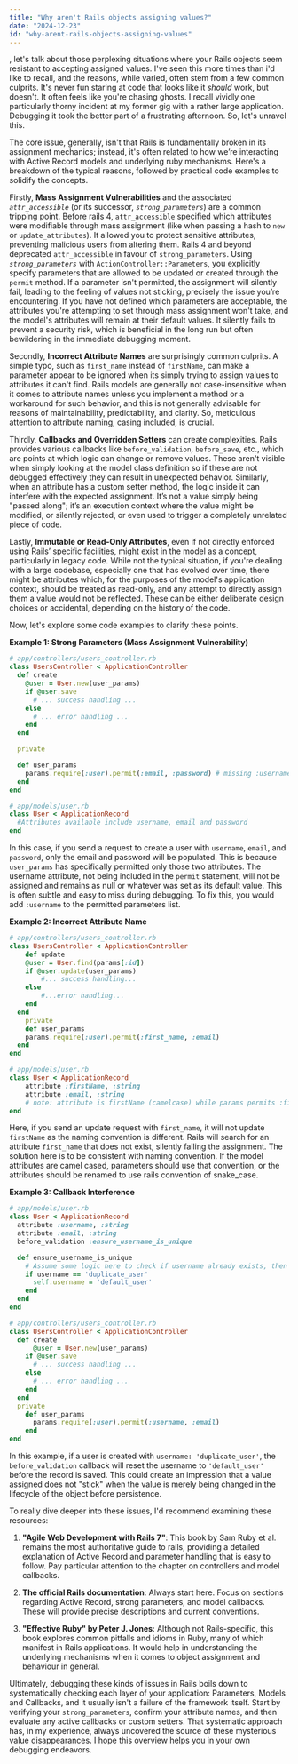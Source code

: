 ```yaml
---
title: "Why aren't Rails objects assigning values?"
date: "2024-12-23"
id: "why-arent-rails-objects-assigning-values"
---
```


, let's talk about those perplexing situations where your Rails objects seem resistant to accepting assigned values. I've seen this more times than i'd like to recall, and the reasons, while varied, often stem from a few common culprits. It's never fun staring at code that looks like it *should* work, but doesn't. It often feels like you're chasing ghosts. I recall vividly one particularly thorny incident at my former gig with a rather large application. Debugging it took the better part of a frustrating afternoon. So, let's unravel this.

The core issue, generally, isn't that Rails is fundamentally broken in its assignment mechanics; instead, it's often related to how we’re interacting with Active Record models and underlying ruby mechanisms. Here's a breakdown of the typical reasons, followed by practical code examples to solidify the concepts.

Firstly, **Mass Assignment Vulnerabilities** and the associated *`attr_accessible`* (or its successor, *`strong_parameters`*) are a common tripping point. Before rails 4, `attr_accessible` specified which attributes were modifiable through mass assignment (like when passing a hash to `new` or `update_attributes`). It allowed you to protect sensitive attributes, preventing malicious users from altering them. Rails 4 and beyond deprecated `attr_accessible` in favour of `strong_parameters`. Using *`strong_parameters`* with `ActionController::Parameters`, you explicitly specify parameters that are allowed to be updated or created through the `permit` method. If a parameter isn't permitted, the assignment will silently fail, leading to the feeling of values not sticking, precisely the issue you’re encountering. If you have not defined which parameters are acceptable, the attributes you're attempting to set through mass assignment won't take, and the model's attributes will remain at their default values. It silently fails to prevent a security risk, which is beneficial in the long run but often bewildering in the immediate debugging moment.

Secondly, **Incorrect Attribute Names** are surprisingly common culprits. A simple typo, such as `first_name` instead of `firstName`, can make a parameter appear to be ignored when its simply trying to assign values to attributes it can't find. Rails models are generally not case-insensitive when it comes to attribute names unless you implement a method or a workaround for such behavior, and this is not generally advisable for reasons of maintainability, predictability, and clarity. So, meticulous attention to attribute naming, casing included, is crucial.

Thirdly, **Callbacks and Overridden Setters** can create complexities. Rails provides various callbacks like `before_validation`, `before_save`, etc., which are points at which logic can change or remove values. These aren't visible when simply looking at the model class definition so if these are not debugged effectively they can result in unexpected behavior. Similarly, when an attribute has a custom setter method, the logic inside it can interfere with the expected assignment. It’s not a value simply being "passed along"; it’s an execution context where the value might be modified, or silently rejected, or even used to trigger a completely unrelated piece of code.

Lastly, **Immutable or Read-Only Attributes**, even if not directly enforced using Rails’ specific facilities, might exist in the model as a concept, particularly in legacy code. While not the typical situation, if you're dealing with a large codebase, especially one that has evolved over time, there might be attributes which, for the purposes of the model's application context, should be treated as read-only, and any attempt to directly assign them a value would not be reflected. These can be either deliberate design choices or accidental, depending on the history of the code.

Now, let's explore some code examples to clarify these points.

**Example 1: Strong Parameters (Mass Assignment Vulnerability)**

```ruby
# app/controllers/users_controller.rb
class UsersController < ApplicationController
  def create
    @user = User.new(user_params)
    if @user.save
      # ... success handling ...
    else
      # ... error handling ...
    end
  end

  private

  def user_params
    params.require(:user).permit(:email, :password) # missing :username
  end
end

# app/models/user.rb
class User < ApplicationRecord
  #Attributes available include username, email and password
end
```

In this case, if you send a request to create a user with `username`, `email`, and `password`, only the email and password will be populated. This is because `user_params` has specifically permitted only those two attributes. The username attribute, not being included in the `permit` statement, will not be assigned and remains as null or whatever was set as its default value. This is often subtle and easy to miss during debugging. To fix this, you would add `:username` to the permitted parameters list.

**Example 2: Incorrect Attribute Name**

```ruby
# app/controllers/users_controller.rb
class UsersController < ApplicationController
    def update
    @user = User.find(params[:id])
    if @user.update(user_params)
        #... success handling...
    else
        #...error handling...
    end
  end
    private
    def user_params
    params.require(:user).permit(:first_name, :email)
  end
end

# app/models/user.rb
class User < ApplicationRecord
    attribute :firstName, :string
    attribute :email, :string
    # note: attribute is firstName (camelcase) while params permits :first_name (snakecase)
end
```

Here, if you send an update request with `first_name`, it will not update `firstName` as the naming convention is different. Rails will search for an attribute `first_name` that does not exist, silently failing the assignment. The solution here is to be consistent with naming convention. If the model attributes are camel cased, parameters should use that convention, or the attributes should be renamed to use rails convention of snake_case.

**Example 3: Callback Interference**

```ruby
# app/models/user.rb
class User < ApplicationRecord
  attribute :username, :string
  attribute :email, :string
  before_validation :ensure_username_is_unique

  def ensure_username_is_unique
    # Assume some logic here to check if username already exists, then reset it
    if username == 'duplicate_user'
      self.username = 'default_user'
    end
  end
end

# app/controllers/users_controller.rb
class UsersController < ApplicationController
  def create
      @user = User.new(user_params)
    if @user.save
      # ... success handling ...
    else
      # ... error handling ...
    end
  end
  private
    def user_params
      params.require(:user).permit(:username, :email)
    end
end
```

In this example, if a user is created with `username: 'duplicate_user'`, the `before_validation` callback will reset the username to `'default_user'` before the record is saved. This could create an impression that a value assigned does not "stick" when the value is merely being changed in the lifecycle of the object before persistence.

To really dive deeper into these issues, I'd recommend examining these resources:

1. **"Agile Web Development with Rails 7"**: This book by Sam Ruby et al. remains the most authoritative guide to rails, providing a detailed explanation of Active Record and parameter handling that is easy to follow. Pay particular attention to the chapter on controllers and model callbacks.

2. **The official Rails documentation**: Always start here. Focus on sections regarding Active Record, strong parameters, and model callbacks. These will provide precise descriptions and current conventions.

3. **"Effective Ruby" by Peter J. Jones**: Although not Rails-specific, this book explores common pitfalls and idioms in Ruby, many of which manifest in Rails applications. It would help in understanding the underlying mechanisms when it comes to object assignment and behaviour in general.

Ultimately, debugging these kinds of issues in Rails boils down to systematically checking each layer of your application: Parameters, Models and Callbacks, and it usually isn't a failure of the framework itself. Start by verifying your `strong_parameters`, confirm your attribute names, and then evaluate any active callbacks or custom setters. That systematic approach has, in my experience, always uncovered the source of these mysterious value disappearances. I hope this overview helps you in your own debugging endeavors.
